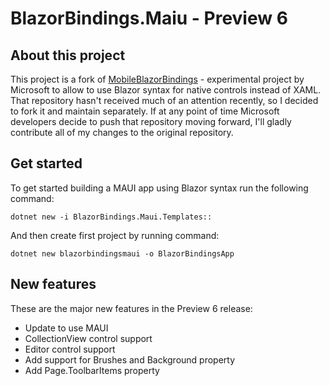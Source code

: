 # BlazorBindings.Maiu - Preview 6

## About this project

This project is a fork of [ MobileBlazorBindings](https://github.com/dotnet/MobileBlazorBindings) - experimental project by Microsoft to allow to use Blazor syntax for native controls instead of XAML. That repository hasn't received much of an attention recently, so I decided to fork it and maintain separately. If at any point of time Microsoft developers decide to push that repository moving forward, I'll gladly contribute all of my changes to the original repository. 

## Get started

To get started building a MAUI app using Blazor syntax run the following command:

```
dotnet new -i BlazorBindings.Maui.Templates::
```

And then create first project by running command:
```
dotnet new blazorbindingsmaui -o BlazorBindingsApp
```

## New features

These are the major new features in the Preview 6 release:
- Update to use MAUI
- CollectionView control support
- Editor control support
- Add support for Brushes and Background property
- Add Page.ToolbarItems property